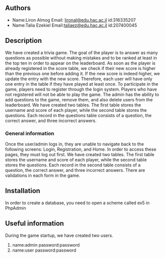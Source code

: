 ## Authors
* Name:Liron Almog  Email: lironal@edu.hac.ac.il id:316335207
* Name:Talia Ezekiel  Email:taliaez@edu.hac.ac.il id:207400045

## Description

We have created a trivia game. The goal of the player is to answer as
many questions as possible without making mistakes and to be ranked at least
in the top ten in order to appear on the leaderboard. As soon as the player is already registered in the 
score table, we check if their new score is higher than the previous one before adding it. If the new score is
indeed higher, we update the entry with the new score. Therefore, each user will have only one entry in
the table if they have played at least once.
To participate in the game, 
players need to register through the login system. Players who have not registered 
will not be able to play the game. The admin has the ability to add questions to the game,
remove them, and also delete users from the leaderboard. We have created two tables. The first
table stores the username and score of each player, while the second table stores the questions.
Each record in the questions table consists of a question, the 
correct answer, and three incorrect answers.

### General information

Once the user/admin logs in, they are unable to navigate back to the following screens: Login, 
Registration, and Home. In order to access these pages, they must log out first.
We have created two tables. The first table stores the username and score of each player,
while the second table stores the questions.
Each record in the second table consists of a question, the correct answer, and three incorrect answers.
There are validations in each form in the game.

## Installation

In order to create a database,
you need to open a scheme called ex5 in PhpAdmin

## Useful information

During the game startup, we have created two users.
1. name:admin password:password
2. name:user password:password